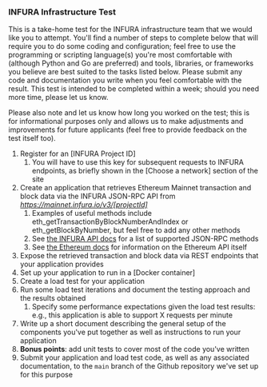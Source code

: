 ### INFURA Infrastructure Test

This is a take-home test for the INFURA infrastructure team that we would like you to attempt. You'll find a number of
steps to complete below that will require you to do some coding and configuration; feel free to use the programming or
scripting language(s) you're most comfortable with (although Python and Go are preferred) and tools, libraries, or
frameworks you believe are best suited to the tasks listed below. Please submit any code and documentation you write
when you feel comfortable with the result. This test is intended to be completed within a week; should you need more
time, please let us know.

Please also note and let us know how long you worked on the test; this is for informational purposes only and allows us
to make adjustments and improvements for future applicants (feel free to provide feedback on the test itself too).

1. Register for an [INFURA Project ID]
    1. You will have to use this key for subsequent requests to INFURA endpoints, as briefly shown in
       the [Choose a network] section of the site
2. Create an application that retrieves Ethereum Mainnet transaction and block data via the INFURA JSON-RPC API
   from _https://mainnet.infura.io/v3/[projectId]_
    1. Examples of useful methods include eth_getTransactionByBlockNumberAndIndex or eth_getBlockByNumber, but feel free
       to add any other methods
    2. See [the INFURA API docs](https://infura.io/docs) for a list of supported JSON-RPC methods
    3. See [the Ethereum docs](https://eth.wiki/json-rpc/API) for information on the Ethereum API itself
3. Expose the retrieved transaction and block data via REST endpoints that your application provides
4. Set up your application to run in a [Docker container]
5. Create a load test for your application
6. Run some load test iterations and document the testing approach and the results obtained
    1. Specify some performance expectations given the load test results: e.g., this application is able to support X
       requests per minute
7. Write up a short document describing the general setup of the components you've put together as well as instructions
   to run your application
8. **Bonus points**: add unit tests to cover most of the code you've written
9. Submit your application and load test code, as well as any associated documentation, to the `main` branch of the
   Github repository we've set up for this purpose

